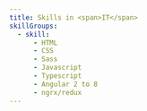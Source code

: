 ```yaml
---
title: Skills in <span>IT</span>
skillGroups:
  - skill:
      - HTML
      - CSS
      - Sass
      - Javascript
      - Typescript
      - Angular 2 to 8
      - ngrx/redux
---
```

